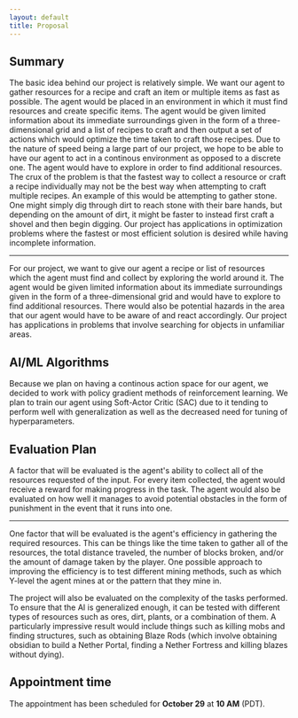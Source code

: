 ```yaml
---
layout: default
title: Proposal
---
```


## Summary

The basic idea behind our project is relatively simple. We want our agent to gather resources for a recipe and craft an item or multiple items as fast as possible. The agent would be placed in an environment in which it must find resources and create specific items. The agent would be given limited information about its immediate surroundings given in the form of a three-dimensional grid and a list of recipes to craft and then output a set of actions which would optimize the time taken to craft those recipes. Due to the nature of speed being a large part of our project, we hope to be able to have our agent to act in a continous environment as opposed to a discrete one. The agent would have to explore in order to find additional resources. The crux of the problem is that the fastest way to collect a resource or craft a recipe individually may not be the best way when attempting to craft multiple recipes. An example of this would be attempting to gather stone. One might simply dig through dirt to reach stone with their bare hands, but depending on the amount of dirt, it might be faster to instead first craft a shovel and then begin digging. Our project has applications in optimization problems where the fastest or most efficient solution is desired while having incomplete information.

---

For our project, we want to give our agent a recipe or list of resources which the agent must find and collect by exploring the world around it. The agent would be given limited information about its immediate surroundings given in the form of a three-dimensional grid and would have to explore to find additional resources. There would also be potential hazards in the area that our agent would have to be aware of and react accordingly. Our project has applications in problems that involve searching for objects in unfamiliar areas.

## AI/ML Algorithms
Because we plan on having a continous action space for our agent, we decided to work with policy gradient methods of reinforcement learning. We plan to train our agent using Soft-Actor Critic (SAC) due to it tending to perform well with generalization as well as the decreased need for tuning of hyperparameters.

## Evaluation Plan

A factor that will be evaluated is the agent's ability to collect all of the resources requested of the input. For every item collected, the agent would receive a reward for making progress in the task. The agent would also be evaluated on how well it manages to avoid potential obstacles in the form of punishment in the event that it runs into one.

---

One factor that will be evaluated is the agent's efficiency in gathering the required resources. This can be things like the time taken to gather all of the resources, the total distance traveled, the number of blocks broken, and/or the amount of damage taken by the player. One possible approach to improving the efficiency is to test different mining methods, such as which Y-level the agent mines at or the pattern that they mine in.

The project will also be evaluated on the complexity of the tasks performed. To ensure that the AI is generalized enough, it can be tested with different types of resources such as ores, dirt, plants, or a combination of them. A particularly impressive result would include things such as killing mobs and finding structures, such as obtaining Blaze Rods (which involve obtaining obsidian to build a Nether Portal, finding a Nether Fortress and killing blazes without dying).

## Appointment time
The appointment has been scheduled for **October 29** at **10 AM** (PDT).
